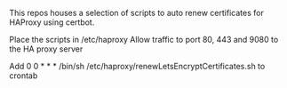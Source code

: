 This repos houses a selection of scripts to auto renew certificates for HAProxy using certbot. 

Place the scripts in /etc/haproxy
Allow traffic to port 80, 443 and 9080 to the HA proxy server



Add 0 0 * * * /bin/sh /etc/haproxy/renewLetsEncryptCertificates.sh to crontab
